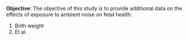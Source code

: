 **Objective**: The objective of this study is to provide additional data on the effects of exposure to ambient noise on fetal health.

1. Brith weight
2. Et al. 
